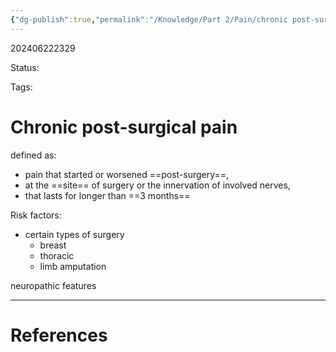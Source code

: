 ```yaml
---
{"dg-publish":true,"permalink":"/Knowledge/Part 2/Pain/chronic post-surgical pain/"}
---
```



202406222329

Status: 

Tags: 

# Chronic post-surgical pain
defined as:
- pain that started or worsened ==post-surgery==, 
- at the ==site== of surgery or the innervation of involved nerves, 
- that lasts for longer than ==3 months==

Risk factors:
- certain types of surgery
	- breast
	- thoracic
	- limb amputation

neuropathic features





___
# References